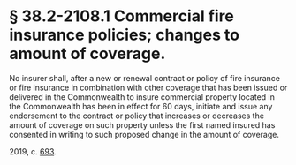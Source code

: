 # § 38.2-2108.1 Commercial fire insurance policies; changes to amount of coverage.

<p>No insurer shall, after a new or renewal contract or policy of fire insurance or fire insurance in combination with other coverage that has been issued or delivered in the Commonwealth to insure commercial property located in the Commonwealth has been in effect for 60 days, initiate and issue any endorsement to the contract or policy that increases or decreases the amount of coverage on such property unless the first named insured has consented in writing to such proposed change in the amount of coverage.</p><p>2019, c. <a href='http://lis.virginia.gov/cgi-bin/legp604.exe?191+ful+CHAP0693'>693</a>.</p>